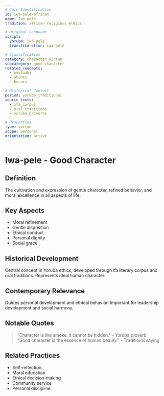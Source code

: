 ```yaml
---
# Core Identification
id: iwa-pele-african
name: Iwa-pele
tradition: african_religious_ethics

# Original Language
script:
  yoruba: ìwà-pẹ̀lẹ́
  transliteration: iwa-pele

# Classification
category: character_virtue
subcategory: good_character
related_concepts:
  - omoluabi
  - ubuntu
  - busara

# Historical Context
period: yoruba_traditional
source_texts:
  - ifa_corpus
  - oral_traditions
  - yoruba_proverbs

# Properties
type: virtue
scope: personal
orientation: active
---
```


# Iwa-pele - Good Character

## Definition
The cultivation and expression of gentle character, refined behavior, and moral excellence in all aspects of life.

## Key Aspects
- Moral refinement
- Gentle disposition
- Ethical conduct
- Personal dignity
- Social grace

## Historical Development
Central concept in Yoruba ethics, developed through Ifa literary corpus and oral traditions. Represents ideal human character.

## Contemporary Relevance
Guides personal development and ethical behavior. Important for leadership development and social harmony.

## Notable Quotes
> "Character is like smoke; it cannot be hidden." - Yoruba proverb
> "Good character is the essence of human beauty." - Traditional saying

## Related Practices
- Self-reflection
- Moral education
- Ethical decision-making
- Community service
- Personal discipline